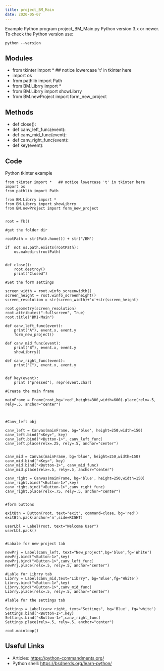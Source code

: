 ```yaml
---
title: project_BM_Main
date: 2020-05-07
---
```

Example Python program project_BM_Main.py
Python version 3.x or newer.
To check the Python version use:

    python --version

## Modules

* from tkinter import *   ## notice lowercase 't' in tkinter here
* import os
* from pathlib import Path
* from BM.Librry import *
* from BM.Librry import showLibrry
* from BM.newProject import form_new_project

## Methods

* def close():
* def canv_left_func(event):
* def canv_mid_func(event):
* def canv_right_func(event):
* def key(event):

## Code

Python tkinter example

    from tkinter import *   ## notice lowercase 't' in tkinter here
    import os
    from pathlib import Path
    
    from BM.Librry import *
    from BM.Librry import showLibrry
    from BM.newProject import form_new_project
    
    
    root = Tk()
    
    #get the folder dir
    
    rootPath = str(Path.home()) + str("/BM")
    
    if  not os.path.exists(rootPath):
        os.makedirs(rootPath)
    
    
    def close():
        root.destroy()
        print("Closed")
    
    #Set the form settings
    
    screen_width = root.winfo_screenwidth()
    screen_height = root.winfo_screenheight()
    screen_resolution = str(screen_width)+'x'+str(screen_height)
    
    root.geometry(screen_resolution)
    root.attributes("-fullscreen", True)
    root.title("BMI-Main")
    
    def canv_left_func(event):
        print("A"), event.x, event.y
        form_new_project()
    
    def canv_mid_func(event):
        print("B"), event.x, event.y
        showLibrry()
    
    def canv_right_func(event):
        print("C"), event.x, event.y
    
    
    def key(event):
        print ("pressed"), repr(event.char)
    
    #Create the main frame
    
    mainFrame = Frame(root,bg='red',height=300,width=600).place(relx=.5, rely=.5, anchor="center")
    
    
    
    #Canv_left obj
    
    canv_left = Canvas(mainFrame, bg='blue', height=250,width=150)
    canv_left.bind("<Key>", key)
    canv_left.bind("<Button-1>", canv_left_func)
    canv_left.place(relx=.25, rely=.5, anchor="center")
    
    
    canv_mid = Canvas(mainFrame, bg='blue', height=250,width=150)
    canv_mid.bind("<Key>", key)
    canv_mid.bind("<Button-1>", canv_mid_func)
    canv_mid.place(relx=.5, rely=.5, anchor="center")
    
    canv_right = Canvas(mainFrame, bg='blue', height=250,width=150)
    canv_right.bind("<Button-1>",key)
    canv_right.bind("<Button-1>",canv_right_func)
    canv_right.place(relx=.75, rely=.5, anchor="center")
    
    
    #form buttons
    
    exitBtn = Button(root, text="exit", command=close, bg='red')
    exitBtn.pack(anchor='n',side=RIGHT)
    
    userLbl = Label(root, text="Welcome User")
    userLbl.pack()
    
    
    #Labale for new project tab
    
    newPrj = Label(canv_left, text="New_project",bg='blue',fg='White')
    newPrj.bind("<Button-1>",key)
    newPrj.bind("<Button-1>",canv_left_func)
    newPrj.place(relx=.5, rely=.5, anchor="center")
    
    #Lable for Librry tab
    Librry = Label(canv_mid,text="Librry", bg='Blue',fg='White')
    Librry.bind("<Button-1>",key)
    Librry.bind("<Button-1>",canv_mid_func)
    Librry.place(relx=.5, rely=.5, anchor="center")
    
    #lable for the settings tab
    
    Settings = Label(canv_right, text="Settings", bg='Blue', fg='white')
    Settings.bind("<Button-1>",key)
    Settings.bind("<Button-1>",canv_right_func)
    Settings.place(relx=.5, rely=.5, anchor="center")
    
    root.mainloop()
    
    

## Useful Links

- Articles: https://python-commandments.org/
- Python shell: https://bsdnerds.org/learn-python/

